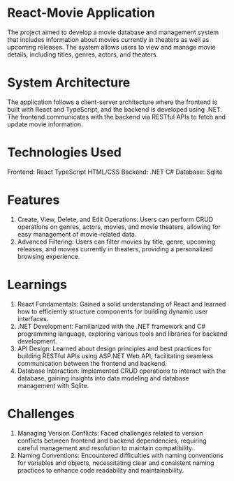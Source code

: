 # React-Movie Application
The project aimed to develop a movie database and management system that includes information about movies currently in theaters as well as upcoming releases. The system allows users to view and manage movie details, including titles, genres, actors, and theaters.

# System Architecture
The application follows a client-server architecture where the frontend is built with React and TypeScript, and the backend is developed using .NET. The frontend communicates with the backend via RESTful APIs to fetch and update movie information.

# Technologies Used
  Frontend:
    React
    TypeScript
    HTML/CSS
  Backend:
    .NET
    C#
  Database:
    Sqlite
    
# Features

1. Create, View, Delete, and Edit Operations: Users can perform CRUD operations on genres, actors, movies, and movie theaters, allowing for easy management of movie-related data.
2. Advanced Filtering: Users can filter movies by title, genre, upcoming releases, and movies currently in theaters, providing a personalized browsing experience.
   
# Learnings

1. React Fundamentals: Gained a solid understanding of React and learned how to efficiently structure components for building dynamic user interfaces.
2. .NET Development: Familiarized with the .NET framework and C# programming language, exploring various tools and libraries for backend development.
3. API Design: Learned about design principles and best practices for building RESTful APIs using ASP.NET Web API, facilitating seamless communication between the frontend and backend.
4.  Database Interaction: Implemented CRUD operations to interact with the database, gaining insights into data modeling and database management with Sqlite.

# Challenges
1. Managing Version Conflicts: Faced challenges related to version conflicts between frontend and backend dependencies, requiring careful management and resolution to maintain compatibility.
2. Naming Conventions: Encountered difficulties with naming conventions for variables and objects, necessitating clear and consistent naming practices to enhance code readability and maintainability.


